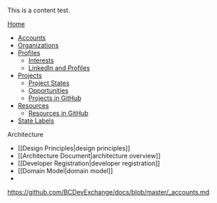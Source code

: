 This is a content test.

[Home](docs/)
* [Accounts](accounts.md)
* [Organizations](organizations.md)
* [Profiles](profiles.md)
    * [Interests](interests.md)
    * [LinkedIn and Profiles](linkedin.md)
* [Projects](docs/_projects.md)
    * [Project States](docs/_projectstates.md)
    * [Opportunities](docs/_opporunities.md)
    * [Projects in GitHub](docs/_github.md) 
* [Resources](docs/_resources.md)
    * [Resources in GitHub](docs/_github.md)
* [State Labels](docs/_statelabels.md)

Architecture 
* [[Design Principles|design principles]]
* [[Architecture Document|architecture overview]]
* [[Developer Registration|developer registration]]
* [[Domain Model|domain model]]
* 
https://github.com/BCDevExchange/docs/blob/master/_accounts.md
